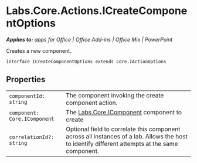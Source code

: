 
# Labs.Core.Actions.ICreateComponentOptions

 _**Applies to:** apps for Office | Office Add-ins | Office Mix | PowerPoint_

Creates a new component.

```
interface ICreateComponentOptions extends Core.IActionOptions
```


## Properties


|||
|:-----|:-----|
| `componentId: string`|The component invoking the create component action.|
| `component: Core.IComponent`|The [Labs.Core.IComponent](../powerpoint/office-mix/reference/labs.core.icomponent.md) component to create|
| `correlationId?: string`|Optional field to correlate this component across all instances of a lab. Allows the host to identify different attempts at the same component.|
